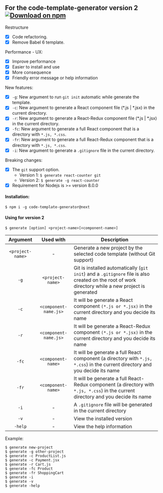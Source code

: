 ## For the code-template-generator version 2 [![Download on npm](https://img.shields.io/badge/npm-v2.0.0.beta-blue.svg)](https://www.npmjs.com/package/code-template-generator/v/next)

Restructure
- [x] Code refactoring.
- [x] Remove Babel 6 template.

Performance - UX:
- [x] Improve performance
- [x] Easier to install and use
- [x] More consequence
- [x] Friendly error message or help information

New features:
- [x] `-g`: New argument to run `git init` automatic while generate the template.
- [x] `-c`: New argument to generate a React component file (*.js | *.jsx) in the current directory.
- [x] `-r`: New argument to generate a React-Redux component file (*.js | *.jsx) in the current directory.
- [x] `-fc`: New argument to generate a full React component that is a directory with `*.js, *.css`.
- [x] `-fr`: New argument to generate a full React-Redux component that is a directory with `*.js, *.css`.
- [x] `-i`: New argument to generate a `.gitignore` file in the current directory.

Breaking changes:
- [x] The `git` support option.
    * Version 1: `$ generate react-counter git`
    * Version 2: `$ generate -g react-counter`
- [x] Requirement for Nodejs is >= version 8.0.0

#### Installation:
`$ npm i -g code-template-generator@next`

#### Using for version 2
`$ generate [option] <project-name>[<component-name>]`

| Argument | Used with | Description |
|:---:|:---:|---|
| `<project-name>` | - |  Generate a new project by the selected code template (without Git support) |
|`-g`|`<project-name>`| Git is installed automatically (`git init`) and a `.gitignore` file is also created on the root of work directory while a new project is generated|
|`-c`|`<component-name.js>`|It will be generate a React component `(*.js or *.jsx)` in the current directory and you decide its name|
|`-r`|`<component-name.js>`|It will be generate a React-Redux component `(*.js or *.jsx)` in the current directory and you decide its name|
|`-fc`|`<component-name>`|It will be generate a full React component (a directory with `*.js, *.css`) in the current directory and you decide its name|
|`-fr`|`<component-name>`|It will be generate a full React-Redux component (a directory with `*.js, *.css`) in the current directory and you decide its name|
| `-i` |-| A `.gitignore` file will be generated in the current directory |
|`-v`|-|View the installed version|
|`-help`|-|View the help information|

Example:
````
$ generate new-project
$ generate -g other-project
$ generate -c ProductList.js
$ generate -c Payment.jsx
$ generate -r Cart.js
$ generate -fc Product
$ generate -fr ShoppingCart
$ generate -i
$ generate -v
$ generate -help
````